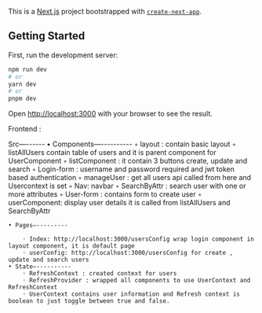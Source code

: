 This is a [Next.js](https://nextjs.org/) project bootstrapped with [`create-next-app`](https://github.com/vercel/next.js/tree/canary/packages/create-next-app).

## Getting Started

First, run the development server:

```bash
npm run dev
# or
yarn dev
# or
pnpm dev
```

Open [http://localhost:3000](http://localhost:3000) with your browser to see the result.


Frontend : 

Src—------
    • Components—----------
        ◦ layout : contain basic layout 
        ◦ listAllUsers contain table of users and it is parent component for UserComponent
        ◦ listComponent : it contain 3 buttons create, update and search
        ◦ Login-form : username and password required and  jwt token based authentication
        ◦ manageUser : get all users api called from here and Usercontext is set
        ◦ Nav: navbar
        ◦ SearchByAttr : search user with one or more attributes
        ◦ User-form : contains form to create user
        ◦ userComponent: display user details it is called from listAllUsers and SearchByAttr

    • Pages—---------

        ◦ Index: http://localhost:3000/usersConfig wrap login component in layout component, it is default page
        ◦ userConfig: http://localhost:3000/usersConfig for create , update and search users
    • State—----------
        ◦ RefreshContext : created context for users 
        ◦ RefreshProvider : wrapped all components to use UserContext and RefreshContext 
        ◦ UserContext contains user information and Refresh context is boolean to just toggle between true and false.

